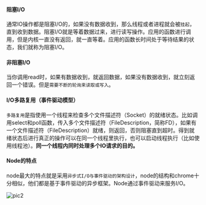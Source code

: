 #### 阻塞I/O

通常IO操作都是阻塞I/O的，如果没有数据收到，那么线程或者进程就会被`挂起`，直到收到数据。阻塞I/O就是等着数据过来，进行读写操作。应用的函数进行调用，但是内核一直没有返回，就一直等着。应用的函数长时间处于等待结果的状态，我们就称为阻塞I/O。

#### 非阻塞I/O

当你调用read时，如果有数据收到，就返回数据，如果没有数据收到，就立刻返回一个错误。但是`需要不断的轮询来读取或写入`。

#### I/O多路复用（事件驱动模型）

`多路复用`是指使用一个线程来检查多个文件描述符（Socket）的就绪状态。比如调用select和poll函数，传入多个文件描述符（FileDescription，简称FD），如果有一个文件描述符（FileDescription）就绪，则返回，否则阻塞直到超时。得到就绪状态后进行真正的操作可以在同一个线程里执行，也可以启动线程执行（比如使用线程池）。**同一个线程内同时处理多个IO请求的目的。**

#### Node的特点

node最大的特点就是采用`异步式I/O与事件驱动的架构设计`，node的结构和chrome十分相似，他们都是基于事件驱动的异步框架。Node通过事件驱动来服务I/O。

![pic2](E:\soso\soso-note\assets\pic2.png)